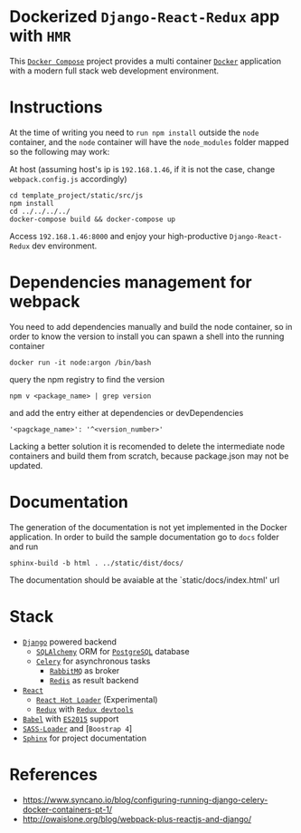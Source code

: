 Dockerized `Django-React-Redux` app with `HMR`
==============================================

This [`Docker Compose`] project provides a multi container [`Docker`] application with a modern full stack web development environment.

Instructions
============

At the time of writing you need to `run npm install` outside the `node` container, and the `node` container will have the `node_modules` folder mapped so the following may work:

At host (assuming host's ip is `192.168.1.46`, if it is not the case, change `webpack.config.js` accordingly)

```
cd template_project/static/src/js
npm install
cd ../../../../
docker-compose build && docker-compose up
```

Access `192.168.1.46:8000` and enjoy your high-productive `Django-React-Redux` dev environment.


Dependencies management for webpack
===================================
You need to add dependencies manually and build the node container, so in order to know the version to install you can spawn a shell into the running container

```
docker run -it node:argon /bin/bash
```

query the npm registry to find the version

```
npm v <package_name> | grep version
```

and add the entry either at dependencies or devDependencies

```
'<pagckage_name>': '^<version_number>'
```

Lacking a better solution it is recomended to delete the intermediate node containers and build them from scratch, because package.json may not be updated. 

Documentation
=============

The generation of the documentation is not yet implemented in the Docker application. In order to build the sample documentation go to `docs` folder and run

```
sphinx-build -b html . ../static/dist/docs/
```

The documentation should be avaiable at the `static/docs/index.html' url

Stack
========


* [`Django`] powered backend
  * [`SQLAlchemy`] ORM for [`PostgreSQL`] database
  * [`Celery`] for asynchronous tasks
    * [`RabbitMQ`] as broker
    * [`Redis`] as result backend
* [`React`]
  * [`React Hot Loader`] (Experimental)
  * [`Redux`] with [`Redux devtools`]
* [`Babel`] with [`ES2015`] support
* [`SASS-Loader`] and [`Boostrap 4`]
* [`Sphinx`] for project documentation


References
==========
* https://www.syncano.io/blog/configuring-running-django-celery-docker-containers-pt-1/
* http://owaislone.org/blog/webpack-plus-reactjs-and-django/


[`Babel`]: https://babeljs.io/
[`Bootstrap 4`]: https://v4-alpha.getbootstrap.com/
[`Celery`]: http://www.celeryproject.com
[`Django`]: https://www.djangoproject.com/
[`Docker Compose`]: https://docs.docker.com/compose/
[`Docker`]: https://docs.docker.com/
[`ES2015`]: https://babeljs.io/learn-es2015/
[`PostgreSQL`]: https://www.postgresql.org/
[`RabbitMQ`]: https://www.rabbitmq.com/
[`React Hot Loader`]: https://github.com/gaearon/react-hot-loader
[`React`]: https://facebook.github.io/react/
[`Redis`]: https://redis.io/
[`Redux devtools`]: https://github.com/gaearon/redux-devtools
[`Redux`]: http://redux.js.org/
[`SASS-Loader`]: https://github.com/jtangelder/sass-loader
[`SQLAlchemy`]: http://www.sqlalchemy.org/
[`Sphinx`]: http://www.sphinx-doc.org/en/1.5.1/
